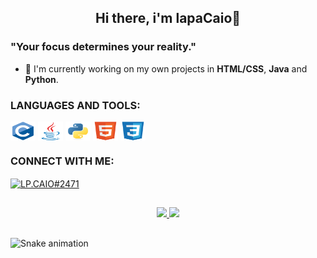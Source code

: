 
<!--APRESENTATION-->
<div>
  <h2 align="center">Hi there, i'm lapaCaio👋</h2>
  <h3>"Your focus determines your reality."</h3>
</div>

- 🤖 I'm currently working on my own projects in **HTML/CSS**, **Java** and **Python**.

<div style="display: inline_block">
  <div>
    <h3>LANGUAGES AND TOOLS:</h3>
  </div>
  <img align="center" alt="C" height="30" width="40" src="https://raw.githubusercontent.com/devicons/devicon/master/icons/c/c-original.svg">
  <img align="center" alt="Java" height="30" width="40" src="https://raw.githubusercontent.com/devicons/devicon/master/icons/java/java-original.svg">
  <img align="center" alt="Python" height="30" width="40" src="https://raw.githubusercontent.com/devicons/devicon/master/icons/python/python-original.svg">
  <img align="center" alt="HTML" height="30" width="40" src="https://raw.githubusercontent.com/devicons/devicon/master/icons/html5/html5-original.svg">
  <img align="center" alt="CSS" height="30" width="40" src="https://raw.githubusercontent.com/devicons/devicon/master/icons/css3/css3-original.svg">
</div>

<div>
  <h3 align="left">CONNECT WITH ME:</h3>
  <div align="left">
    <a href="https://discord.gg/LP.CAIO#2471" target="blank">
      <img align="center" alt="LP.CAIO#2471" src="https://raw.githubusercontent.com/rahuldkjain/github-profile-readme-generator/master/src/images/icons/Social/discord.svg" height="30" width="40" />
    </a>
  </div>
</div>

##

<!--GITHUB STATS-->
<div align="center">
  <a href="https://github.com/lapaCaio">
  <img height="180em" src="https://github-readme-stats.vercel.app/api?username=lapaCaio&show_icons=true&theme=dracula&include_all_commits=true&count_private=true"/>  
  <img height="180em" src="https://github-readme-stats.vercel.app/api/top-langs/?username=lapaCaio&layout=compact&langs_count=16&theme=dracula"/>
  </a>
</div>

##

  ![Snake animation](https://github.com/lapaCaio/lapaCaio/blob/output/github-contribution-grid-snake.svg)

